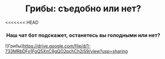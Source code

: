 <h1 align="center">Грибы: съедобно или нет?</h1>
<<<<<<< HEAD
<h3 align="center">Наш чат бот подскажет, останетесь вы голодными или нет?</h3>

![Грибы]https://drive.google.com/file/d/1-733MRbDFo1FgQ5XnC9gQO2pchCh2jS9/view?usp=sharing